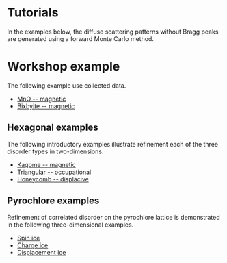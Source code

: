 # **Tutorials**

In the examples below, the diffuse scattering patterns without Bragg peaks are generated using a forward Monte Carlo method.

# **Workshop example**

The following example use collected data.

* [MnO -- magnetic](mno/index)
* [Bixbyite -- magnetic](bixbyite/index)

## **Hexagonal examples**
The following introductory examples illustrate refinement each of the three disorder types in two-dimensions.
* [Kagome -- magnetic](kagome/index)
* [Triangular -- occupational](triangular/index)
* [Honeycomb -- displacive](honeycomb/index)

## **Pyrochlore examples**

Refinement of correlated disorder on the pyrochlore lattice is demonstrated in the following three-dimensional examples.
* [Spin ice](pyrochlore/magnetic/index)
* [Charge ice](pyrochlore/occupational/index)
* [Displacement ice](pyrochlore/displacive/index)

